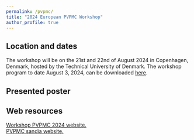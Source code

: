```yaml
---
permalink: /pvpmc/
title: "2024 European PVPMC Workshop"
author_profile: true
---
```

Location and dates
-----
The workshop will be on the 21st and 22nd of August 2024 in Copenhagen, Denmark, hosted by the Technical University of Denmark.
The workshop program to date August 3, 2024, can be downloaded <a href="/files/2024-European-PVPMC-Program-V7.pdf"> here</a>. 

Presented poster
-----



Web resources
-----
<a href="https://iea-pvps.org/events/2024-european-pvpmc-workshop/"> Workshop PVPMC 2024 website. </a> <br>
<a href="https://pvpmc.sandia.gov/"> PVPMC sandia website. </a> 
